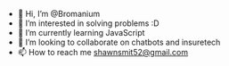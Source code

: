 - 👋 Hi, I’m @Bromanium
- 👀 I’m interested in solving problems :D 
- 🌱 I’m currently learning JavaScript
- 💞️ I’m looking to collaborate on chatbots and insuretech
- 📫 How to reach me shawnsmit52@gmail.com

<!---
Bromanium/Bromanium is a ✨ special ✨ repository because its `README.md` (this file) appears on your GitHub profile.
You can click the Preview link to take a look at your changes.
--->
